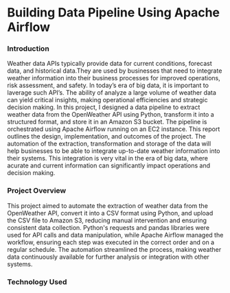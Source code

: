 # Building Data Pipeline Using Apache Airflow

### Introduction
Weather data APIs typically provide data for current conditions, forecast data, and historical data.They are used by businesses that need to integrate weather information into their business processes for improved operations, risk assessment, and safety. In today’s era of big data, it is important to laverage such API’s. The ability of analyze a large volume of weather data can yield critical insights, making operational efficiencies and strategic decision making.
In this project, I designed a data pipeline to extract weather data from the OpenWeather API using
Python, transform it into a structured format, and store it in an Amazon S3 bucket. The pipeline
is orchestrated using Apache Airflow running on an EC2 instance. This report outlines the design,
implementation, and outcomes of the project. The automation of the extraction, transformation
and storage of the data will help businesses to be able to integrate up-to-date weather information
into their systems. This integration is very vital in the era of big data, where acurate and current information can significantly impact operations and decision making.

### Project Overview
This project aimed to automate the extraction of weather data from the OpenWeather API, convert it into a CSV format using Python, and upload the CSV file to Amazon S3, reducing manual intervention and ensuring consistent data collection. Python's requests and pandas libraries were used for API calls and data manipulation, while Apache Airflow managed the workflow, ensuring each step was executed in the correct order and on a regular schedule. The automation streamlined the process, making weather data continuously available for further analysis or integration with other systems.

### Technology Used
